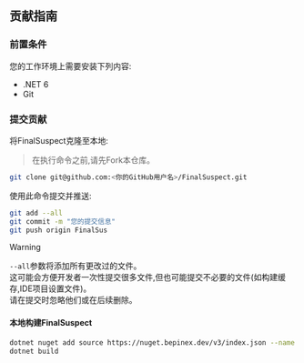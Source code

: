 ## 贡献指南

### 前置条件

您的工作环境上需要安装下列内容:
- .NET 6
- Git

### 提交贡献

将FinalSuspect克隆至本地:
> 在执行命令之前,请先Fork本仓库。
```bash
git clone git@github.com:<你的GitHub用户名>/FinalSuspect.git
```

使用此命令提交并推送:
```bash
git add --all
git commit -m "您的提交信息"
git push origin FinalSus
```
> [!Warning]
> `--all`参数将添加所有更改过的文件。\
> 这可能会方便开发者一次性提交很多文件,但也可能提交不必要的文件(如构建缓存,IDE项目设置文件)。\
> 请在提交时忽略他们或在后续删除。

#### 本地构建FinalSuspect

```bash
dotnet nuget add source https://nuget.bepinex.dev/v3/index.json --name "BepInEx"
dotnet build
```

